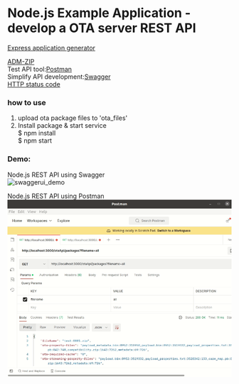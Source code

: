 # Node.js Example Application - develop a OTA server REST API  
  
[Express application generator](https://expressjs.com/en/starter/generator.html)  
  
[ADM-ZIP](https://github.com/cthackers/adm-zip/wiki/ADM-ZIP)  
Test API tool:[Postman](https://www.postman.com/downloads/)  
Simplify API development:[Swagger](https://swagger.io/)  
[HTTP status code](https://developer.mozilla.org/en-US/docs/Web/HTTP/Status)  
  
### how to use  
1. upload ota package files to 'ota_files'  
2. Install package & start service  
   $ npm install  
   $ npm start  
  
### Demo:  
Node.js REST API using Swagger  
![swaggerui_demo](swagger-ui-demo.gif)  
  
Node.js REST API using Postman  
![postman_demo](postman-demo.gif)  